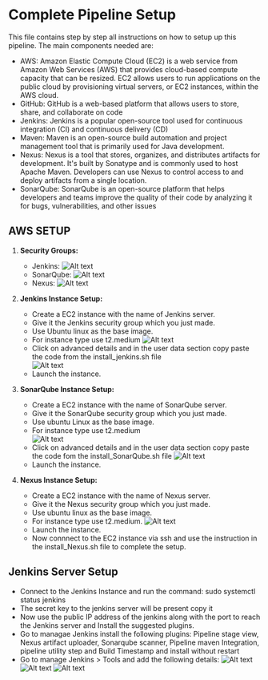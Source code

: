 # Complete Pipeline Setup
This file contains step by step all instructions on how to setup up this pipeline. The main components needed are: 

- AWS: Amazon Elastic Compute Cloud (EC2) is a web service from Amazon Web Services (AWS) that provides cloud-based compute capacity that can be resized. EC2 allows users to run applications on the public cloud by provisioning virtual servers, or EC2 instances, within the AWS cloud. 
- GitHub: GitHub is a web-based platform that allows users to store, share, and collaborate on code
- Jenkins: Jenkins is a popular open-source tool used for continuous integration (CI) and continuous delivery (CD)  
- Maven: Maven is an open-source build automation and project management tool that is primarily used for Java development.
- Nexus: Nexus is a tool that stores, organizes, and distributes artifacts for development. It's built by Sonatype and is commonly used to host Apache Maven. Developers can use Nexus to control access to and deploy artifacts from a single location.
- SonarQube: SonarQube is an open-source platform that helps developers and teams improve the quality of their code by analyzing it for bugs, vulnerabilities, and other issues

## AWS SETUP
1. **Security Groups:**
    - Jenkins: 
        ![Alt text](<image (2).png>)
    - SonarQube:
        ![Alt text](<image (3).png>) 
    - Nexus: 
        ![Alt text](<image (4).png>)

2. **Jenkins Instance Setup:** 
    - Create a EC2 instance with the name of Jenkins server.
    - Give it the Jenkins security group which you just made.
    - Use Ubuntu linux as the base image.
    - For instance type use t2.medium 
    ![Alt text](<image (5).png>)
    - Click on advanced details and in the user data section copy paste the code from the install_jenkins.sh file  
    ![Alt text](<image (6).png>)
    - Launch the instance. 

3. **SonarQube Instance Setup:**
    - Create a EC2 instance with the name of SonarQube server. 
    - Give it the SonarQube security group which you just made. 
    - Use ubuntu Linux as the base image.
    - For instance type use t2.medium  
    ![Alt text](<image (7).png>)
    - Click on advanced details and in the user data section copy paste the code fom the install_SonarQube.sh file
    ![Alt text](<image (8).png>)
    - Launch the instance. 

4. **Nexus Instance Setup:**
     - Create a EC2 instance with the name of Nexus server. 
     - Give it the Nexus security group which you just made. 
     - Use ubuntu linux as the base image. 
     - For instance type use t2.medium. 
     ![Alt text](<image (9).png>)
     - Launch the instance. 
     - Now connnect to the EC2 instance via ssh and use the instruction in the install_Nexus.sh file to complete the setup. 

## Jenkins Server Setup    
- Connect to the Jenkins Instance and run the command: sudo systemctl status jenkins
- The secret key to the jenkins server will be present copy it 
- Now use the public IP address of the jenkins along with the port to reach the Jenkins server and Install the suggested plugins. 
- Go to managae Jenkins install the following plugins: Pipeline stage view, Nexus artifact uploader, Sonarqube scanner, Pipeline maven Integration, pipeline utility step and Build Timestamp and install without restart
- Go to manage Jenkins > Tools and add the following details: 
        ![Alt text](<image (10).png>)
        ![Alt text](<image (11).png>)
        ![Alt text](<image (12).png>)